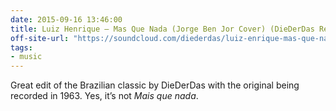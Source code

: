 ```yaml
---
date: 2015-09-16 13:46:00
title: Luiz Henrique – Mas Que Nada (Jorge Ben Jor Cover) (DieDerDas Rework)
off-site-url: "https://soundcloud.com/diederdas/luiz-enrique-mas-que-nada"
tags:
- music
---
```

Great edit of the Brazilian classic by DieDerDas with the original being recorded in 1963. Yes, it’s not *Mais que nada*.
